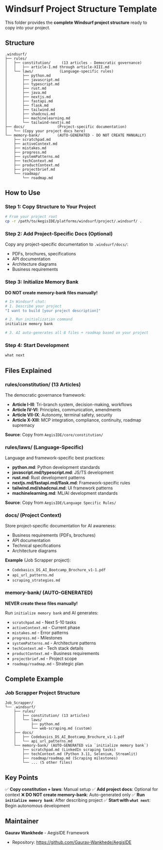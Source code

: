 # Windsurf Project Structure Template

This folder provides the **complete Windsurf project structure** ready to copy into your project.

## Structure

```
.windsurf/
├── rules/
│   ├── constitution/     (13 articles - Democratic governance)
│   │   ├── article-I.md through article-XIII.md
│   └── laws/            (Language-specific rules)
│       ├── python.md
│       ├── javascript.md
│       ├── typescript.md
│       ├── rust.md
│       ├── java.md
│       ├── nextjs.md
│       ├── fastapi.md
│       ├── flask.md
│       ├── tailwind.md
│       ├── shadcnui.md
│       ├── machinelearning.md
│       └── tailwind-nextjs.md
├── docs/               (Project-specific documentation)
│   └── (Copy your project docs here)
└── memory-bank/        (AUTO-GENERATED - DO NOT CREATE MANUALLY)
    ├── scratchpad.md
    ├── activeContext.md
    ├── mistakes.md
    ├── progress.md
    ├── systemPatterns.md
    ├── techContext.md
    ├── productContext.md
    ├── projectbrief.md
    └── roadmap/
        └── roadmap.md
```

## How to Use

### Step 1: Copy Structure to Your Project

```bash
# From your project root
cp -r /path/to/AegisIDE/platforms/windsurf/project/.windsurf/ .
```

### Step 2: Add Project-Specific Docs (Optional)

Copy any project-specific documentation to `.windsurf/docs/`:
- PDFs, brochures, specifications
- API documentation
- Architecture diagrams
- Business requirements

### Step 3: Initialize Memory Bank

**DO NOT create memory-bank files manually!**

```bash
# In Windsurf chat:
# 1. Describe your project
"I want to build [your project description]"

# 2. Run initialization command
initialize memory bank

# 3. AI auto-generates all 8 files + roadmap based on your project
```

### Step 4: Start Development

```bash
what next
```

## Files Explained

### rules/constitution/ (13 Articles)

The democratic governance framework:
- **Article I-III**: Tri-branch system, decision-making, workflows
- **Article IV-VI**: Principles, communication, amendments
- **Article VII-IX**: Autonomy, terminal safety, security
- **Article X-XIII**: MCP integration, compliance, continuity, roadmap supremacy

**Source**: Copy from `AegisIDE/core/constitution/`

### rules/laws/ (Language-Specific)

Language and framework-specific best practices:
- **python.md**: Python development standards
- **javascript.md/typescript.md**: JS/TS development
- **rust.md**: Rust development patterns
- **nextjs.md/fastapi.md/flask.md**: Framework-specific rules
- **tailwind.md/shadcnui.md**: UI framework patterns
- **machinelearning.md**: ML/AI development standards

**Source**: Copy from `AegisIDE/Language Specific Rules/`

### docs/ (Project Context)

Store project-specific documentation for AI awareness:
- Business requirements (PDFs, brochures)
- API documentation
- Technical specifications
- Architecture diagrams

**Example** (Job Scrapper project):
- `Codebasics_DS_AI_Bootcamp_Brochure_v1-1.pdf`
- `api_url_patterns.md`
- `scraping_strategies.md`

### memory-bank/ (AUTO-GENERATED)

**NEVER create these files manually!**

Run `initialize memory bank` and AI generates:
- `scratchpad.md` - Next 5-10 tasks
- `activeContext.md` - Current phase
- `mistakes.md` - Error patterns
- `progress.md` - Milestones
- `systemPatterns.md` - Architecture patterns
- `techContext.md` - Tech stack details
- `productContext.md` - Business requirements
- `projectbrief.md` - Project scope
- `roadmap/roadmap.md` - Strategic plan

## Complete Example

### Job Scrapper Project Structure

```
Job_Scrapper/
└── .windsurf/
    ├── rules/
    │   ├── constitution/ (13 articles)
    │   └── laws/
    │       ├── python.md
    │       └── web-scraping.md (custom)
    ├── docs/
    │   ├── Codebasics_DS_AI_Bootcamp_Brochure_v1-1.pdf
    │   └── api_url_patterns.md
    └── memory-bank/ (AUTO-GENERATED via `initialize memory bank`)
        ├── scratchpad.md (LinkedIn scraping tasks)
        ├── techContext.md (Python 3.11, Selenium, Streamlit)
        ├── roadmap/roadmap.md (Scraping milestones)
        └── ... (5 other files)
```

## Key Points

✅ **Copy constitution + laws**: Manual setup
✅ **Add project docs**: Optional for context
❌ **DO NOT create memory-bank**: Auto-generated only
✅ **Run `initialize memory bank`**: After describing project
✅ **Start with `what next`**: Begin autonomous development

## Maintainer

**Gaurav Wankhede** - AegisIDE Framework
- Repository: https://github.com/Gaurav-Wankhede/AegisIDE
